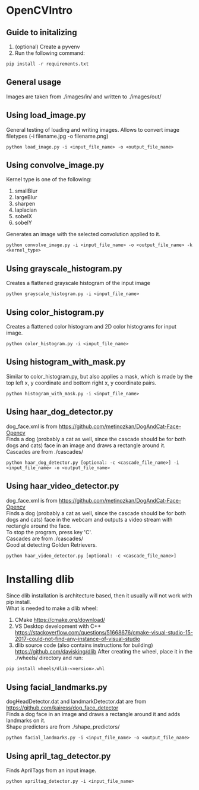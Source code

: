 # OpenCVIntro

## Guide to initalizing
1. (optional) Create a pyvenv
2. Run the following command:
```
pip install -r requirements.txt
```
## General usage
Images are taken from ./images/in/ and written to ./images/out/

## Using load_image.py
General testing of loading and writing images. Allows to convert image filetypes (-i filename.jpg -o filename.png)
```
python load_image.py -i <input_file_name> -o <output_file_name>
```
## Using convolve_image.py
Kernel type is one of the following:
1. smallBlur
2. largeBlur
3. sharpen
4. laplacian
5. sobelX
6. sobelY

Generates an image with the selected convolution applied to it.
```
python convolve_image.py -i <input_file_name> -o <output_file_name> -k <kernel_type>
```
## Using grayscale_histogram.py
Creates a flattened grayscale histogram of the input image
```
python grayscale_histogram.py -i <input_file_name>
```
## Using color_histogram.py
Creates a flattened color histogram and 2D color histograms for input image.
```
python color_histogram.py -i <input_file_name>
```
## Using histogram_with_mask.py
Similar to color_histogram.py, but also applies a mask, which is made by the top left x, y coordinate and bottom right x, y coordinate pairs.
```
python histogram_with_mask.py -i <input_file_name>
```
## Using haar_dog_detector.py
dog_face.xml is from https://github.com/metinozkan/DogAndCat-Face-Opencv <br>
Finds a dog (probably a cat as well, since the cascade should be for both dogs and cats) face in an image and draws a rectangle around it.<br>
Cascades are from ./cascades/
```
python haar_dog_detector.py [optional: -c <cascade_file_name>] -i <input_file_name> -o <output_file_name>
```
## Using haar_video_detector.py
dog_face.xml is from https://github.com/metinozkan/DogAndCat-Face-Opencv <br>
Finds a dog (probably a cat as well, since the cascade should be for both dogs and cats) face in the webcam and outputs a video stream with rectangle around the face.<br>
To stop the program, press key 'C'.<br>
Cascades are from ./cascades/ <br>
Good at detecting Golden Retrievers.
```
python haar_video_detector.py [optional: -c <cascade_file_name>]
```
# Installing dlib
Since dlib installation is architecture based, then it usually will not work with pip install.<br>
What is needed to make a dlib wheel:
1. CMake https://cmake.org/download/
2. VS Desktop development with C++ https://stackoverflow.com/questions/51668676/cmake-visual-studio-15-2017-could-not-find-any-instance-of-visual-studio
3. dlib source code (also contains instructions for building) https://github.com/davisking/dlib
After creating the wheel, place it in the ./wheels/ directory and run:
```
pip install wheels/dlib-<version>.whl
```
## Using facial_landmarks.py
dogHeadDetector.dat and landmarkDetector.dat are from https://github.com/kairess/dog_face_detector <br>
Finds a dog face in an image and draws a rectangle around it and adds landmarks on it.<br>
Shape predictors are from ./shape_predictors/
```
python facial_landmarks.py -i <input_file_name> -o <output_file_name>
```
## Using april_tag_detector.py
Finds AprilTags from an input image.
```
python apriltag_detector.py -i <input_file_name>
```
